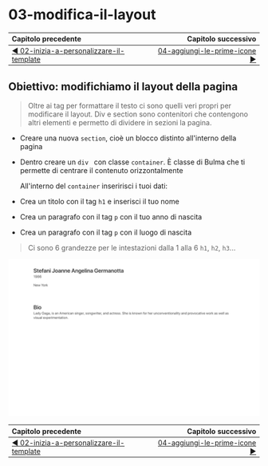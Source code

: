 # 03-modifica-il-layout

| Capitolo precedente  | Capitolo successivo     |
| :--------------- | ---------------: |
| [◀︎ 02-inizia-a-personalizzare-il-template](../02-inizia-a-personalizzare-il-template)| [04-aggiungi-le-prime-icone ▶︎](../04-aggiungi-le-prime-icone) |

## Obiettivo: modifichiamo il layout della pagina

> Oltre ai tag per formattare il testo ci sono quelli veri propri per modificare il layout.
> Div e section sono contenitori che contengono altri elementi e permetto di dividere in sezioni la pagina.

* Creare una nuova `section`, cioè un blocco distinto all'interno della pagina 
* Dentro creare un `div ` con classe `container`. È classe di Bulma che ti permette di centrare il contenuto orizzontalmente

  All'interno del `container` inseririsci i tuoi dati:

* Crea un titolo con il tag `h1` e inserisci il tuo nome
* Crea un paragrafo con il tag `p`  con il tuo anno di nascita
* Crea un paragrafo con il tag `p`  con il luogo di nascita

> Ci sono 6 grandezze per le intestazioni dalla 1 alla 6 `h1`, `h2`, `h3`...



<kbd>![03-image](../assets/Lessons/03-image.png)</kbd>

| Capitolo precedente  | Capitolo successivo     |
| :--------------- | ---------------: |
| [◀︎ 02-inizia-a-personalizzare-il-template](../02-inizia-a-personalizzare-il-template)| [04-aggiungi-le-prime-icone ▶︎](../04-aggiungi-le-prime-icone) |